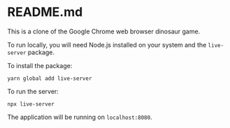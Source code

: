 # README.md

This is a clone of the Google Chrome web browser dinosaur game.

To run locally, you will need Node.js installed on your system and the `live-server` package.

To install the package:

```
yarn global add live-server
```

To run the server:

```
npx live-server
```

The application will be running on `localhost:8080`.

